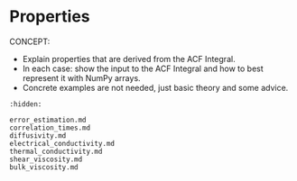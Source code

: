 # Properties

CONCEPT:

- Explain properties that are derived from the ACF Integral.
- In each case: show the input to the ACF Integral and how to best represent it with NumPy arrays.
- Concrete examples are not needed, just basic theory and some advice.

```{toctree}
:hidden:

error_estimation.md
correlation_times.md
diffusivity.md
electrical_conductivity.md
thermal_conductivity.md
shear_viscosity.md
bulk_viscosity.md
```
